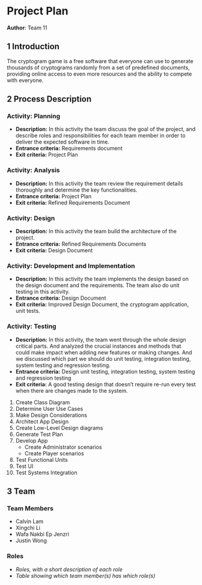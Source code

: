 # Project Plan

**Author**: Team 11

## 1 Introduction

The cryptogram game is a free software that everyone can use to generate thousands of cryptograms randomly from a set of predefined documents, providing online access to even more resources and the ability to compete with everyone.

## 2 Process Description

### Activity: Planning
* **Description:** In this activity the team discuss the goal of the project, and describe roles and responsibilities for each team member in order to deliver the expected software in time.
* **Entrance criteria:** Requirements document
* **Exit criteria:** Project Plan

### Activity: Analysis
* **Description:** In this activity the team review the requirement details thoroughly and determine the key functionalities. 
* **Entrance criteria:** Project Plan
* **Exit criteria:** Refined Requirements Document

### Activity: Design
* **Description:** In this activity the team build the architecture of the project.
* **Entrance criteria:** Refined Requirements Documents
* **Exit criteria:** Design Document

### Activity: Development and Implementation
* **Description:** In this activity the team implements the design based on the design document and the requirements. The team also do unit testing in this activity.
* **Entrance criteria:** Design Document
* **Exit criteria:** Improved Design Document, the cryptogram application, unit tests.

### Activity: Testing
* **Description:** In this activity, the team went through the whole design critical parts. And analyzed the crucial instances and methods that could make impact when adding new features or making changes. And we discussed which part we should do unit testing, integration testing, system testing and regression testing.
* **Entrance criteria:** Design unit testing, integration testing, system testing and regression testing
* **Exit criteria:** A good testing design that doesn’t require re-run every test when there are changes made to the system.

1. Create Class Diagram
2. Determine User Use Cases
3. Make Design Considerations
4. Architect App Design
5. Create Low-Level Design diagrams
6. Generate Test Plan
7. Develop App
	* Create Administrator scenarios
	* Create Player scenarios
8. Test Functional Units
9. Test UI
10. Test Systems Integration


## 3 Team

### Team Members
* Calvin Lam
* Xingchi Li
* Wafa Nakbi Ep Jenzri
* Justin Wong

### Roles
- *Roles, with a short description of each role*
- *Table showing which team member(s) has which role(s)*

